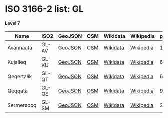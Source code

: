 # ISO 3166-2 list: GL


#### Level 7
Name | ISO2 | GeoJSON | OSM | Wikidata | Wikipedia | population 
--- | --- | --- | --- | --- | --- | --- 
Avannaata | GL-AV | [GeoJSON](../../export/geojson/q7/iso2/GL/GL-AV.geojson) | [OSM](https://www.openstreetmap.org/relation/8514493) | [Wikidata](https://www.wikidata.org/wiki/Q44593409) | [Wikipedia](http://en.wikipedia.org/wiki/en%3AAvannaata) | 10651
Kujalleq | GL-KU | [GeoJSON](../../export/geojson/q7/iso2/GL/GL-KU.geojson) | [OSM](https://www.openstreetmap.org/relation/8512366) | [Wikidata](https://www.wikidata.org/wiki/Q478813) | [Wikipedia](http://en.wikipedia.org/wiki/en%3AKujalleq) | 6811
Qeqertalik | GL-QT | [GeoJSON](../../export/geojson/q7/iso2/GL/GL-QT.geojson) | [OSM](https://www.openstreetmap.org/relation/8514395) | [Wikidata](https://www.wikidata.org/wiki/Q44593337) | [Wikipedia](http://en.wikipedia.org/wiki/en%3AQeqertalik) | 6504
Qeqqata | GL-QE | [GeoJSON](../../export/geojson/q7/iso2/GL/GL-QE.geojson) | [OSM](https://www.openstreetmap.org/relation/8514368) | [Wikidata](https://www.wikidata.org/wiki/Q476233) | [Wikipedia](http://en.wikipedia.org/wiki/en%3AQeqqata) | 9423
Sermersooq | GL-SM | [GeoJSON](../../export/geojson/q7/iso2/GL/GL-SM.geojson) | [OSM](https://www.openstreetmap.org/relation/8515166) | [Wikidata](https://www.wikidata.org/wiki/Q695387) | [Wikipedia](http://en.wikipedia.org/wiki/en%3ASermersooq) | 22480
